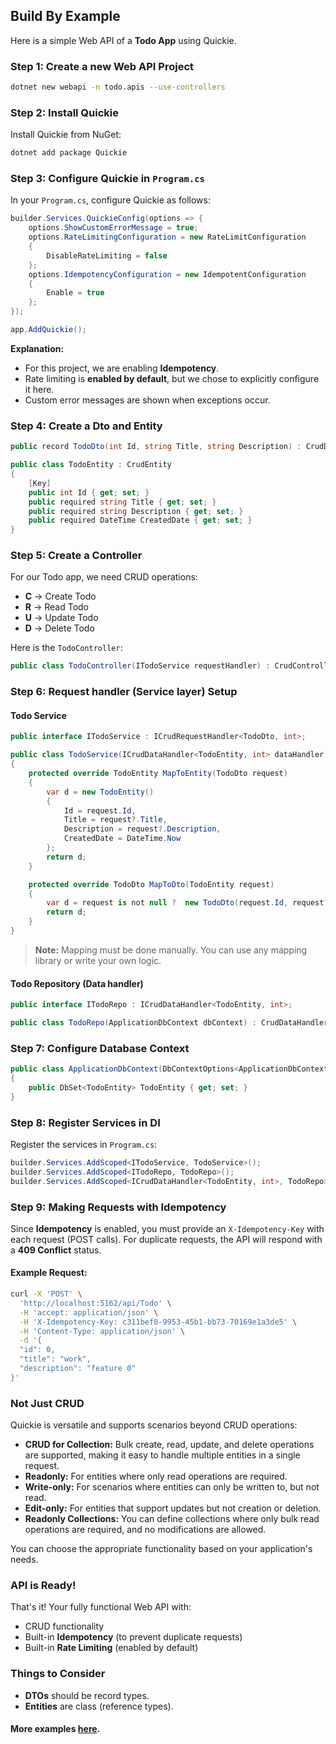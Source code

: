 ## Build By Example

Here is a simple Web API of a **Todo App** using Quickie.

### Step 1: Create a new Web API Project

```bash
dotnet new webapi -n todo.apis --use-controllers
```

### Step 2: Install Quickie

Install Quickie from NuGet:

```bash
dotnet add package Quickie
```

### Step 3: Configure Quickie in `Program.cs`

In your `Program.cs`, configure Quickie as follows:

```csharp
builder.Services.QuickieConfig(options => {
    options.ShowCustomErrorMessage = true;
    options.RateLimitingConfiguration = new RateLimitConfiguration
    {
        DisableRateLimiting = false
    };
    options.IdempotencyConfiguration = new IdempotentConfiguration
    {
        Enable = true
    };
});

app.AddQuickie();
```

**Explanation:**
- For this project, we are enabling **Idempotency**.
- Rate limiting is **enabled by default**, but we chose to explicitly configure it here.
- Custom error messages are shown when exceptions occur.

### Step 4: Create a Dto and Entity
```csharp
public record TodoDto(int Id, string Title, string Description) : CrudDto;
```

```csharp
public class TodoEntity : CrudEntity
{
    [Key]
    public int Id { get; set; }
    public required string Title { get; set; }
    public required string Description { get; set; }
    public required DateTime CreatedDate { get; set; }
}
```

### Step 5: Create a Controller

For our Todo app, we need CRUD operations:
- **C** -> Create Todo
- **R** -> Read Todo
- **U** -> Update Todo
- **D** -> Delete Todo

Here is the `TodoController`:

```csharp
public class TodoController(ITodoService requestHandler) : CrudController<TodoDto, ITodoService, int>(requestHandler);
```

### Step 6: Request handler (Service layer) Setup

#### Todo Service

```csharp
public interface ITodoService : ICrudRequestHandler<TodoDto, int>;

public class TodoService(ICrudDataHandler<TodoEntity, int> dataHandler) : CrudRequestHandler<TodoDto, TodoEntity, ITodoRepo, int>(dataHandler), ITodoService
{
    protected override TodoEntity MapToEntity(TodoDto request)
    {
        var d = new TodoEntity()
        {
            Id = request.Id,
            Title = request?.Title,
            Description = request?.Description,
            CreatedDate = DateTime.Now
        };
        return d;
    }

    protected override TodoDto MapToDto(TodoEntity request)
    {
        var d = request is not null ?  new TodoDto(request.Id, request?.Title + " id:" + request?.Id, request?.Description) : default;
        return d;
    }
}
```

> **Note:** Mapping must be done manually. You can use any mapping library or write your own logic.

#### Todo Repository (Data handler)

```csharp
public interface ITodoRepo : ICrudDataHandler<TodoEntity, int>;

public class TodoRepo(ApplicationDbContext dbContext) : CrudDataHandler<TodoEntity, ApplicationDbContext, int>(dbContext), ITodoRepo;
```

### Step 7: Configure Database Context

```csharp
public class ApplicationDbContext(DbContextOptions<ApplicationDbContext> options) : DbContext(options)
{
    public DbSet<TodoEntity> TodoEntity { get; set; }
}
```

### Step 8: Register Services in DI

Register the services in `Program.cs`:

```csharp
builder.Services.AddScoped<ITodoService, TodoService>();
builder.Services.AddScoped<ITodoRepo, TodoRepo>();
builder.Services.AddScoped<ICrudDataHandler<TodoEntity, int>, TodoRepo>();
```

### Step 9: Making Requests with Idempotency

Since **Idempotency** is enabled, you must provide an `X-Idempotency-Key` with each request (POST calls). For duplicate requests, the API will respond with a **409 Conflict** status.

#### Example Request:

```bash
curl -X 'POST' \
  'http://localhost:5162/api/Todo' \
  -H 'accept: application/json' \
  -H 'X-Idempotency-Key: c311bef0-9953-45b1-bb73-70169e1a3de5' \
  -H 'Content-Type: application/json' \
  -d '{
  "id": 0,
  "title": "work",
  "description": "feature 0"
}'
```

### Not Just CRUD

Quickie is versatile and supports scenarios beyond CRUD operations:
- **CRUD for Collection:** Bulk create, read, update, and delete operations are supported, making it easy to handle multiple entities in a single request.
- **Readonly:** For entities where only read operations are required.
- **Write-only:** For scenarios where entities can only be written to, but not read.
- **Edit-only:** For entities that support updates but not creation or deletion.
- **Readonly Collections:** You can define collections where only bulk read operations are required, and no modifications are allowed.

You can choose the appropriate functionality based on your application's needs.

### API is Ready!

That's it! Your fully functional Web API with:
- CRUD functionality
- Built-in **Idempotency** (to prevent duplicate requests)
- Built-in **Rate Limiting** (enabled by default)

### Things to Consider
- **DTOs** should be record types.
- **Entities** are class (reference types).


#### More examples [here](https://github.com/sushantpt/Quickie/tree/master/sample).
